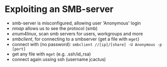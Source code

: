 # Exploiting an SMB-server

- smb-server is misconfigured, allowing user 'Anonymous' login
- _nmap_ allows us to see the protocol (smb)
- _enum4linux_, scan smb servers for users, workgroups and more
- _smbclient_, for connecting to a smbserver (get a file with `mget`)
- connect with (no password): `smbclient //[ip]/[share] -U Anonymous -p [port]`
- get any file with `mget` (e.g. .ssh/id_rsa)
- connect again ussing ssh (username jcactus)
